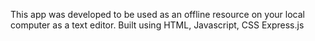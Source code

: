 This app was developed to be used as an offline resource on your local computer as a text editor. Built using HTML, Javascript, CSS Express.js 